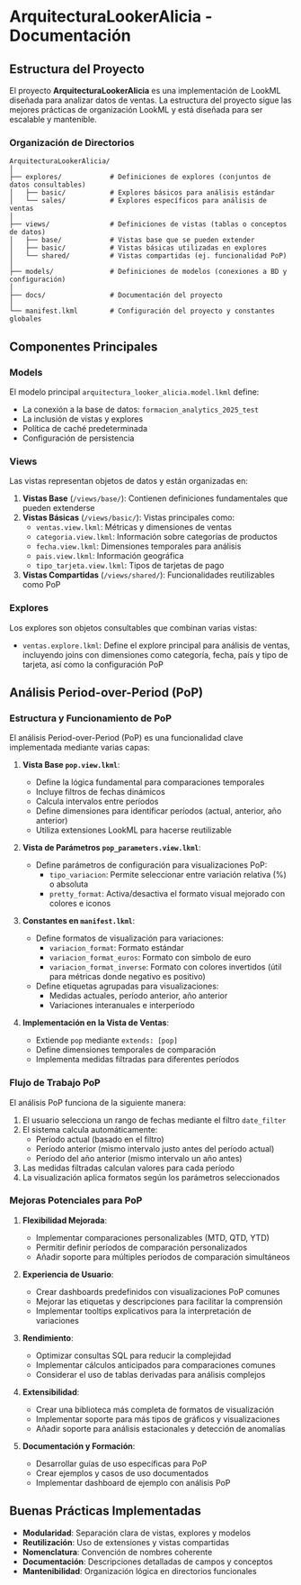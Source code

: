 # ArquitecturaLookerAlicia - Documentación

## Estructura del Proyecto

El proyecto **ArquitecturaLookerAlicia** es una implementación de LookML diseñada para analizar datos de ventas. La estructura del proyecto sigue las mejores prácticas de organización LookML y está diseñada para ser escalable y mantenible.

### Organización de Directorios

```
ArquitecturaLookerAlicia/
│
├── explores/            # Definiciones de explores (conjuntos de datos consultables)
│   ├── basic/           # Explores básicos para análisis estándar
│   └── sales/           # Explores específicos para análisis de ventas
│
├── views/               # Definiciones de vistas (tablas o conceptos de datos)
│   ├── base/            # Vistas base que se pueden extender
│   ├── basic/           # Vistas básicas utilizadas en explores
│   └── shared/          # Vistas compartidas (ej. funcionalidad PoP)
│
├── models/              # Definiciones de modelos (conexiones a BD y configuración)
│
├── docs/                # Documentación del proyecto
│
└── manifest.lkml        # Configuración del proyecto y constantes globales
```

## Componentes Principales

### Models

El modelo principal `arquitectura_looker_alicia.model.lkml` define:
- La conexión a la base de datos: `formacion_analytics_2025_test`
- La inclusión de vistas y explores
- Política de caché predeterminada
- Configuración de persistencia

### Views

Las vistas representan objetos de datos y están organizadas en:

1. **Vistas Base** (`/views/base/`): Contienen definiciones fundamentales que pueden extenderse
2. **Vistas Básicas** (`/views/basic/`): Vistas principales como:
   - `ventas.view.lkml`: Métricas y dimensiones de ventas
   - `categoria.view.lkml`: Información sobre categorías de productos
   - `fecha.view.lkml`: Dimensiones temporales para análisis
   - `pais.view.lkml`: Información geográfica
   - `tipo_tarjeta.view.lkml`: Tipos de tarjetas de pago
3. **Vistas Compartidas** (`/views/shared/`): Funcionalidades reutilizables como PoP

### Explores

Los explores son objetos consultables que combinan varias vistas:

- `ventas.explore.lkml`: Define el explore principal para análisis de ventas, incluyendo joins con dimensiones como categoría, fecha, país y tipo de tarjeta, así como la configuración PoP

## Análisis Period-over-Period (PoP)

### Estructura y Funcionamiento de PoP

El análisis Period-over-Period (PoP) es una funcionalidad clave implementada mediante varias capas:

1. **Vista Base `pop.view.lkml`**:
   - Define la lógica fundamental para comparaciones temporales
   - Incluye filtros de fechas dinámicos
   - Calcula intervalos entre períodos
   - Define dimensiones para identificar períodos (actual, anterior, año anterior)
   - Utiliza extensiones LookML para hacerse reutilizable

2. **Vista de Parámetros `pop_parameters.view.lkml`**:
   - Define parámetros de configuración para visualizaciones PoP:
     - `tipo_variacion`: Permite seleccionar entre variación relativa (%) o absoluta
     - `pretty_format`: Activa/desactiva el formato visual mejorado con colores e iconos

3. **Constantes en `manifest.lkml`**:
   - Define formatos de visualización para variaciones:
     - `variacion_format`: Formato estándar
     - `variacion_format_euros`: Formato con símbolo de euro
     - `variacion_format_inverse`: Formato con colores invertidos (útil para métricas donde negativo es positivo)
   - Define etiquetas agrupadas para visualizaciones:
     - Medidas actuales, período anterior, año anterior
     - Variaciones interanuales e interperíodo

4. **Implementación en la Vista de Ventas**:
   - Extiende `pop` mediante `extends: [pop]`
   - Define dimensiones temporales de comparación
   - Implementa medidas filtradas para diferentes períodos

### Flujo de Trabajo PoP

El análisis PoP funciona de la siguiente manera:

1. El usuario selecciona un rango de fechas mediante el filtro `date_filter`
2. El sistema calcula automáticamente:
   - Período actual (basado en el filtro)
   - Período anterior (mismo intervalo justo antes del período actual)
   - Período del año anterior (mismo intervalo un año antes)
3. Las medidas filtradas calculan valores para cada período
4. La visualización aplica formatos según los parámetros seleccionados

### Mejoras Potenciales para PoP

1. **Flexibilidad Mejorada**:
   - Implementar comparaciones personalizables (MTD, QTD, YTD)
   - Permitir definir períodos de comparación personalizados
   - Añadir soporte para múltiples períodos de comparación simultáneos

2. **Experiencia de Usuario**:
   - Crear dashboards predefinidos con visualizaciones PoP comunes
   - Mejorar las etiquetas y descripciones para facilitar la comprensión
   - Implementar tooltips explicativos para la interpretación de variaciones

3. **Rendimiento**:
   - Optimizar consultas SQL para reducir la complejidad
   - Implementar cálculos anticipados para comparaciones comunes
   - Considerar el uso de tablas derivadas para análisis complejos

4. **Extensibilidad**:
   - Crear una biblioteca más completa de formatos de visualización
   - Implementar soporte para más tipos de gráficos y visualizaciones
   - Añadir soporte para análisis estacionales y detección de anomalías

5. **Documentación y Formación**:
   - Desarrollar guías de uso específicas para PoP
   - Crear ejemplos y casos de uso documentados
   - Implementar dashboard de ejemplo con análisis PoP

## Buenas Prácticas Implementadas

- **Modularidad**: Separación clara de vistas, explores y modelos
- **Reutilización**: Uso de extensiones y vistas compartidas
- **Nomenclatura**: Convención de nombres coherente
- **Documentación**: Descripciones detalladas de campos y conceptos
- **Mantenibilidad**: Organización lógica en directorios funcionales 